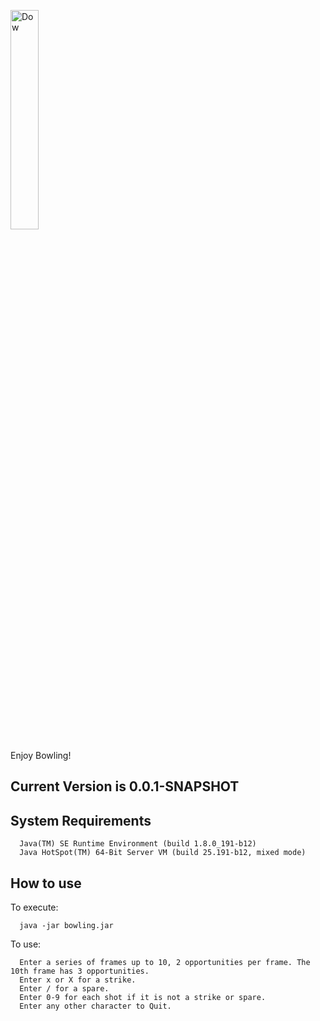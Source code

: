 <img src="https://scontent.fphx1-2.fna.fbcdn.net/v/t1.0-9/1930795_1049623794572_6871_n.jpg?_nc_cat=101&_nc_ht=scontent.fphx1-2.fna&oh=e0775812376d2dae6342f7ec6890b385&oe=5CA82DB1"
     alt="Dow" height="30%" width="30%" />

Enjoy Bowling!

## Current Version is 0.0.1-SNAPSHOT
## System Requirements
      Java(TM) SE Runtime Environment (build 1.8.0_191-b12)
      Java HotSpot(TM) 64-Bit Server VM (build 25.191-b12, mixed mode)

## How to use

To execute:

      java -jar bowling.jar

To use:

      Enter a series of frames up to 10, 2 opportunities per frame. The 10th frame has 3 opportunities.
      Enter x or X for a strike. 
      Enter / for a spare.
      Enter 0-9 for each shot if it is not a strike or spare.
      Enter any other character to Quit.
